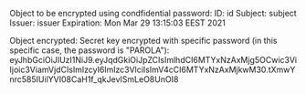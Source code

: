 Object to be encrypted using condfidential password: 
ID: id
Subject: subject
Issuer: issuer
Expiration: Mon Mar 29 13:15:03 EEST 2021

Object encrypted:
Secret key encrypted with specific password (in this specific case, the password is "PAROLA"): 
 eyJhbGciOiJIUzI1NiJ9.eyJqdGkiOiJpZCIsImlhdCI6MTYxNzAxMjg5OCwic3ViIjoic3ViamVjdCIsImlzcyI6Imlzc3VlciIsImV4cCI6MTYxNzAxMjkwM30.tXmwYnrc585IUilYVI08CaH1f_qkJevISmLeO8UnOI8
